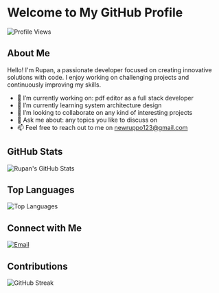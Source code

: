 # Welcome to My GitHub Profile

![Profile Views](https://komarev.com/ghpvc/?username=ruppo-912116&color=green)

## About Me

Hello! I'm Rupan, a passionate developer focused on creating innovative solutions with code. I enjoy working on challenging projects and continuously improving my skills.

- 🔭 I’m currently working on: pdf editor as a full stack developer
- 🌱 I’m currently learning system architecture design 
- 👯 I’m looking to collaborate on any kind of interesting projects
- 💬 Ask me about: any topics you like to discuss on
- 📫 Feel free to reach out to me on newruppo123@gmail.com

## GitHub Stats

![Rupan's GitHub Stats](https://github-readme-stats.vercel.app/api?username=ruppo-912116&show_icons=true&theme=radical&v=1)

## Top Languages

![Top Languages](https://github-readme-stats.vercel.app/api/top-langs/?username=ruppo-912116&layout=compact&theme=radical)

## Connect with Me

[![Email](https://img.shields.io/badge/Email-red?style=flat-square&logo=gmail&logoColor=white)](mailto:newruppo123@gmail.com)

## Contributions

![GitHub Streak](https://github-readme-streak-stats.herokuapp.com/?user=ruppo-912116&theme=radical&v=1)

